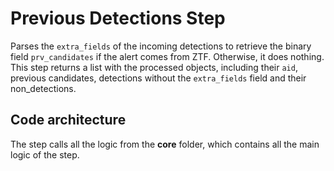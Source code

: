 # Previous Detections Step

Parses the `extra_fields` of the incoming detections to retrieve the binary field `prv_candidates` if the alert comes from ZTF. Otherwise, it does nothing.
This step returns a list with the processed objects, including their `aid`, previous candidates, detections without the `extra_fields` field and their non_detections.

## Code architecture

The step calls all the logic from the **core** folder, which contains all the main logic of the step.